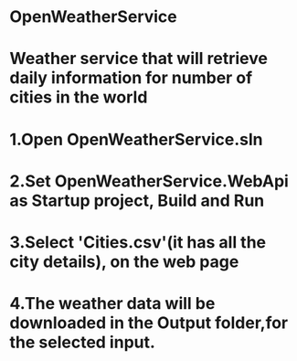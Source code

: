 # OpenWeatherService
# Weather service that will retrieve daily information for number of cities in the world
# 1.Open OpenWeatherService.sln
# 2.Set OpenWeatherService.WebApi as Startup project, Build  and Run 
# 3.Select 'Cities.csv'(it has all the city details), on the web page
# 4.The weather data will be downloaded in the Output folder,for the selected input.
